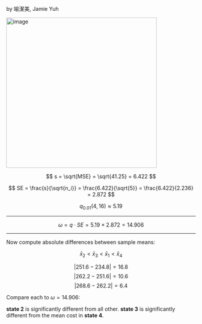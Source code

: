 by 喻潔美, Jamie Yuh 

<img width="400" alt="image" src="https://github.com/user-attachments/assets/291275f6-1f34-4f5e-8e7c-de19679ea0f9" />

$$
s = \sqrt{MSE} = \sqrt{41.25} = 6.422
$$

$$
SE = \frac{s}{\sqrt{n_i}} = \frac{6.422}{\sqrt{5}} = \frac{6.422}{2.236} = 2.872
$$



$$
q_{0.01}(4, 16) \approx 5.19
$$

---

$$
\omega = q \cdot SE = 5.19 \times 2.872 = 14.906
$$

---

Now compute absolute differences between sample means:

$$
\bar{x}_2 < \bar{x}_3 < \bar{x}_1 < \bar{x}_4
$$

$$
|251.6 - 234.8 | = 16.8 
$$
$$
|262.2 - 251.6| = 10.6 
$$
$$
|268.6 - 262.2| = 6.4 
$$



Compare each to $\omega = 14.906$:

**state 2** is significantly different from all other.
**state 3** is significantly different from the mean cost in **state 4**.
